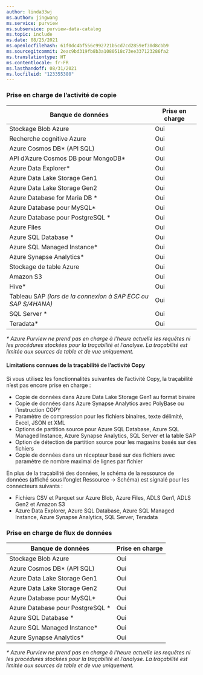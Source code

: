 ```yaml
---
author: linda33wj
ms.author: jingwang
ms.service: purview
ms.subservice: purview-data-catalog
ms.topic: include
ms.date: 08/25/2021
ms.openlocfilehash: 61f0dc4bf556c992721b5cd7cd2859ef30d8cbb9
ms.sourcegitcommit: 2eac9bd319fb8b3a1080518c73ee337123286fa2
ms.translationtype: HT
ms.contentlocale: fr-FR
ms.lasthandoff: 08/31/2021
ms.locfileid: "123355380"
---
```

### <a name="copy-activity-support"></a>Prise en charge de l’activité de copie

| Banque de données | Prise en charge | 
| ------------------- | ------------------- | 
| Stockage Blob Azure | Oui |
| Recherche cognitive Azure | Oui | 
| Azure Cosmos DB\* (API SQL) | Oui | 
| API d’Azure Cosmos DB pour MongoDB\* | Oui |
| Azure Data Explorer\* | Oui | 
| Azure Data Lake Storage Gen1 | Oui | 
| Azure Data Lake Storage Gen2 | Oui | 
| Azure Database for Maria DB \* | Oui | 
| Azure Database pour MySQL\* | Oui | 
| Azure Database pour PostgreSQL \* | Oui |
| Azure Files | Oui | 
| Azure SQL Database \* | Oui | 
| Azure SQL Managed Instance\* | Oui | 
| Azure Synapse Analytics\* | Oui | 
| Stockage de table Azure | Oui |
| Amazon S3 | Oui | 
| Hive\* | Oui | 
| Tableau SAP *(lors de la connexion à SAP ECC ou SAP S/4HANA)* | Oui |
| SQL Server \* | Oui | 
| Teradata\* | Oui |

*\* Azure Purview ne prend pas en charge à l’heure actuelle les requêtes ni les procédures stockées pour la traçabilité et l’analyse. La traçabilité est limitée aux sources de table et de vue uniquement.*

#### <a name="known-limitations-on-copy-activity-lineage"></a>Limitations connues de la traçabilité de l’activité Copy

Si vous utilisez les fonctionnalités suivantes de l’activité Copy, la traçabilité n’est pas encore prise en charge :

- Copie de données dans Azure Data Lake Storage Gen1 au format binaire
- Copie de données dans Azure Synapse Analytics avec PolyBase ou l’instruction COPY
- Paramètre de compression pour les fichiers binaires, texte délimité, Excel, JSON et XML
- Options de partition source pour Azure SQL Database, Azure SQL Managed Instance, Azure Synapse Analytics, SQL Server et la table SAP
- Option de détection de partition source pour les magasins basés sur des fichiers
- Copie de données dans un récepteur basé sur des fichiers avec paramètre de nombre maximal de lignes par fichier

En plus de la traçabilité des données, le schéma de la ressource de données (affiché sous l’onglet Ressource -> Schéma) est signalé pour les connecteurs suivants :

- Fichiers CSV et Parquet sur Azure Blob, Azure Files, ADLS Gen1, ADLS Gen2 et Amazon S3
- Azure Data Explorer, Azure SQL Database, Azure SQL Managed Instance, Azure Synapse Analytics, SQL Server, Teradata

### <a name="data-flow-support"></a>Prise en charge de flux de données

| Banque de données | Prise en charge |
| ------------------- | ------------------- | 
| Stockage Blob Azure | Oui |
| Azure Cosmos DB\* (API SQL) | Oui | 
| Azure Data Lake Storage Gen1 | Oui |
| Azure Data Lake Storage Gen2 | Oui |
| Azure Database pour MySQL\* | Oui | 
| Azure Database pour PostgreSQL \* | Oui |
| Azure SQL Database \* | Oui |
| Azure SQL Managed Instance\* | Oui | 
| Azure Synapse Analytics\* | Oui |

*\* Azure Purview ne prend pas en charge à l’heure actuelle les requêtes ni les procédures stockées pour la traçabilité et l’analyse. La traçabilité est limitée aux sources de table et de vue uniquement.*